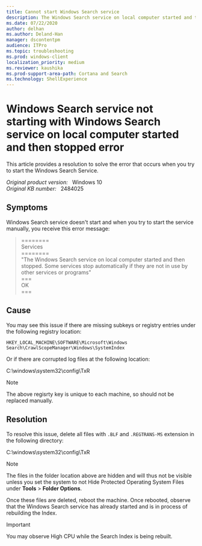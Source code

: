 ```yaml
---
title: Cannot start Windows Search service
description: The Windows Search service on local computer started and then stopped. Some services stop automatically if they aren't in use by other services or programs. This error occurs when you try to start the Windows Search service. Provides a resolution.
ms.date: 07/22/2020
author: delhan
ms.author: Deland-Han
manager: dscontentpm
audience: ITPro
ms.topic: troubleshooting
ms.prod: windows-client
localization_priority: medium
ms.reviewer: kaushika
ms.prod-support-area-path: Cortana and Search
ms.technology: ShellExperience
---
```

# Windows Search service not starting with Windows Search service on local computer started and then stopped error

This article provides a resolution to solve the error that occurs when you try to start the Windows Search Service.

_Original product version:_ &nbsp; Windows 10  
_Original KB number:_ &nbsp; 2484025

## Symptoms

Windows Search service doesn't start and when you try to start the service manually, you receive this error message:

> ========  
Services  
\========  
"The Windows Search service on local computer started and then stopped. Some services stop automatically if they are not in use by other services or programs"  
\===  
OK  
\===

## Cause

You may see this issue if there are missing subkeys or registry entries under the following registry location:

`HKEY_LOCAL_MACHINE\SOFTWARE\Microsoft\Windows Search\CrawlScopeManager\Windows\SystemIndex`

Or if there are corrupted log files at the following location:

C:\windows\system32\config\TxR

> [!NOTE]
> The above regisrty key is unique to each machine, so should not be replaced manually.

## Resolution

To resolve this issue, delete all files with `.BLF` and `.REGTRANS-MS` extension in the following directory:

C:\windows\system32\config\TxR  

> [!NOTE]
> The files in the folder location above are hidden and will thus not be visible unless you set the system to not Hide Protected Operating System Files under **Tools** > **Folder Options**.

Once these files are deleted, reboot the machine. Once rebooted, observe that the Windows Search service has already started and is in process of rebuilding the Index.

> [!IMPORTANT]
You may observe High CPU while the Search Index is being rebuilt.
